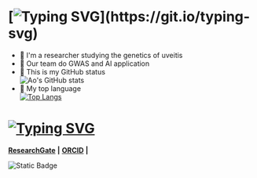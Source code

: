   
# [![Typing SVG](https://readme-typing-svg.demolab.com?font=Fira+Code&pause=1000&color=428AE0&background=282A3500&vCenter=true&repeat=false&width=300&lines=%F0%9F%91%8B+Hi+there%2C+I'm+Lu+Ao!)](https://git.io/typing-svg)
- 🔬 I'm a researcher studying the genetics of uveitis
- 🧬 Our team do GWAS and AI application
- 🌳 This is my GitHub status  
![Ao's GitHub stats](https://github-readme-stats.vercel.app/api?username=laleoarrow&count_private=true&show_icons=true&theme=dracula&hide=stars&hide_rank=true)
- 💬 My top language  
[![Top Langs](https://github-readme-stats.vercel.app/api/top-langs/?username=laleoarrow&theme=dracula)](https://github.com/anuraghazra/github-readme-stats)
# [![Typing SVG](https://readme-typing-svg.demolab.com?font=Fira+Code&pause=1000&color=428AE0&background=282A3500&vCenter=true&repeat=false&width=300&lines=%F0%9F%93%AE+Contact)](https://git.io/typing-svg)
**[ResearchGate](https://www.researchgate.net/profile/Ao-Lu-3)** **|**  **[ORCID](https://orcid.org/0009-0001-0927-4468)** **|**  

![Static Badge](https://img.shields.io/badge/laleoarrow-blue)
